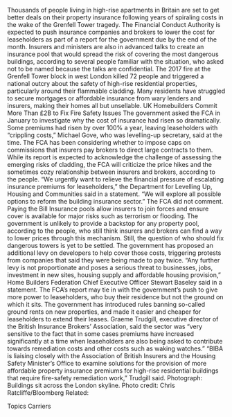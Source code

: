 Thousands of people living in high-rise apartments in Britain are set to get better deals on their property insurance following years of spiraling costs in the wake of the Grenfell Tower tragedy.
The Financial Conduct Authority is expected to push insurance companies and brokers to lower the cost for leaseholders as part of a report for the government due by the end of the month. Insurers and ministers are also in advanced talks to create an insurance pool that would spread the risk of covering the most dangerous buildings, according to several people familiar with the situation, who asked not to be named because the talks are confidential.
The 2017 fire at the Grenfell Tower block in west London killed 72 people and triggered a national outcry about the safety of high-rise residential properties, particularly around their flammable cladding. Many residents have struggled to secure mortgages or affordable insurance from wary lenders and insurers, making their homes all but unsellable.
UK Homebuilders Commit More Than £2B to Fix Fire Safety Issues
The government asked the FCA in January to investigate why the cost of insurance had risen so dramatically. Some premiums had risen by over 100% a year, leaving leaseholders with “crippling costs,” Michael Gove, who was levelling-up secretary, said at the time.
The FCA has been considering whether to impose caps on commissions that insurers pay brokers to direct large contracts to them. While its report is expected to acknowledge the challenge of assessing the emerging risks of cladding, the FCA will criticize the price hikes and the sometimes cozy relationship between insurers and brokers, according to the people.
“We urgently want to relieve the financial pressure of escalating insurance premiums for leaseholders,” the Department for Levelling Up, Housing and Communities said in a statement. “We will explore all possible options to reform the building insurance sector.” The FCA did not comment.
Paying the Bill
Insurance pools allow insurers to join forces and ensure cover is available for major risks such as terrorism or flooding. The government is unlikely to provide a backstop for any property pool, according to the people, who still think insurers and brokers can find a way to lower prices through this mechanism.
Still, the question of who should fix dangerous towers is yet to be settled. The government has proposed an additional levy on developers to help cover those costs, triggering protests from companies that said they were being made to pay twice. “Any further levy is not proportionate and poses a serious threat to businesses, jobs, investment in new sites, housing supply and affordable housing provision,” Home Builders Federation Chief Executive Officer Stewart Baseley said in a statement.
The FCA’s report may tie in with the government’s push to give more power to leaseholders, who buy their residence but not the ground on which it sits. The government has introduced rules banning so-called ground rents on new properties, and made it easier and cheaper for leaseholders to extend their leases.
Graeme Trudgill, executive director of the British Insurance Brokers’ Association, said the sector was “very sensitive to the fact that in some cases premiums have increased significantly at a time when leaseholders are also being asked to contribute towards remediation costs and other costs such as waking watches.”
“BIBA is liaising closely with the Association of British Insurers and the Housing Safety Minister’s Office to examine solutions for the provision of more affordable property insurance premiums for high-rise residential buildings that require fire-safety remediation work,” Trudgill said.
Photograph: Buildings sit across the London skyline. Photo credit: Chris Ratcliffe/Bloomberg
Related:

Topics
Carriers
